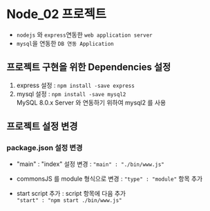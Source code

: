 # Node_02 프로젝트

- `nodejs` 와 `express`연동한 `web application server`
- `mysql`을 연동한 `DB 연동 Application`

## 프로젝트 구현을 위한 Dependencies 설정

1. express 설정 : `npm install -save express`
2. mysql 설정 : `npm install -save mysql2`  
   MySQL 8.0.x Server 와 연동하기 위하여 mysql2 를 사용

## 프로젝트 설정 변경

### package.json 설정 변경

- "main" : "index" 설정 변경 : `"main" : "./bin/www.js"`

- commonsJS 를 module 형식으로 변경 : `"type" : "module"` 항목 추가
- start script 추가 : script 항목에 다음 추가  
  `"start" : "npm start ./bin/www.js"`
